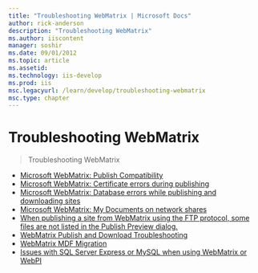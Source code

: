 ```yaml
---
title: "Troubleshooting WebMatrix | Microsoft Docs"
author: rick-anderson
description: "Troubleshooting WebMatrix"
ms.author: iiscontent
manager: soshir
ms.date: 09/01/2012
ms.topic: article
ms.assetid: 
ms.technology: iis-develop
ms.prod: iis
msc.legacyurl: /learn/develop/troubleshooting-webmatrix
msc.type: chapter
---
```

Troubleshooting WebMatrix
====================
> Troubleshooting WebMatrix


- [Microsoft WebMatrix: Publish Compatibility](microsoft-webmatrix-publish-compatibility.md)
- [Microsoft WebMatrix: Certificate errors during publishing](microsoft-webmatrix-certificate-errors-during-publishing.md)
- [Microsoft WebMatrix: Database errors while publishing and downloading sites](microsoft-webmatrix-database-errors-while-publishing-and-downloading-sites.md)
- [Microsoft WebMatrix: My Documents on network shares](microsoft-webmatrix-my-documents-on-network-shares.md)
- [When publishing a site from WebMatrix using the FTP protocol, some files are not listed in the Publish Preview dialog.](when-publishing-a-site-from-webmatrix-using-the-ftp-protocol-some-files-are-not-listed-in-the-publish-preview-dialog.md)
- [WebMatrix Publish and Download Troubleshooting](webmatrix-publish-and-download-troubleshooting.md)
- [WebMatrix MDF Migration](webmatrix-mdf-migration.md)
- [Issues with SQL Server Express or MySQL when using WebMatrix or WebPI](issues-with-sql-server-express-or-mysql-when-using-webmatrix-or-webpi_1298.md)